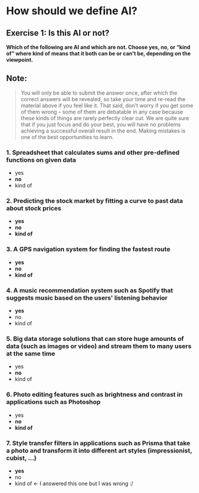 # How should we define AI? 

## Exercise 1: Is this AI or not?

**Which of the following are AI and which are not. 
Choose yes, no, or “kind of” where kind of means that it both can be or can't be, depending on the viewpoint.**

## Note:
> You will only be able to submit the answer once, after which the correct answers will be revealed, 
so take your time and re-read the material above if you feel like it. 
That said, don't worry if you get some of them wrong – some of them are debatable in any case because
these kinds of things are rarely perfectly clear cut. We are quite sure that if you just focus and do your best, 
you will have no problems achieving a successful overall result in the end. 
Making mistakes is one of the best opportunities to learn.

### 1. Spreadsheet that calculates sums and other pre-defined functions on given data 
- yes 
- **no** 
- kind of

### 2. Predicting the stock market by fitting a curve to past data about stock prices
- **yes** 
- **no** 
- **kind of**

### 3. A GPS navigation system for finding the fastest route
- **yes** 
- **no** 
- **kind of**

### 4. A music recommendation system such as Spotify that suggests music based on the users' listening behavior
- **yes** 
- no 
- kind of

### 5. Big data storage solutions that can store huge amounts of data (such as images or video) and stream them to many users at the same time
- yes 
- **no** 
- kind of

### 6. Photo editing features such as brightness and contrast in applications such as Photoshop
- yes 
- **no** 
- **kind of**

### 7. Style transfer filters in applications such as Prisma that take a photo and transform it into different art styles (impressionist, cubist, ...)
- **yes** 
- no 
- kind of <- I answered this one but I was wrong :/

